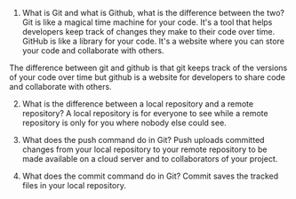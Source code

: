 1. What is Git and what is Github, what is the difference between the two?
Git is like a magical time machine for your code. It's a tool that helps developers keep track of changes they make to their code over time. GitHub is like a library for your code. It's a website where you can store your code and collaborate with others.

The difference between git and github is that git keeps track of the versions of your code over time but github is a website for developers to share code and collaborate with others.

2. What is the difference between a local repository and a remote repository?
A local repository is for everyone to see while a remote repository is only for you where nobody else could see.

3. What does the push command do in Git?
Push uploads committed changes from your local repository to your remote repository to be made available on a cloud server and to collaborators of your project.

4. What does the commit command do in Git?
Commit saves the tracked files in your local repository.
